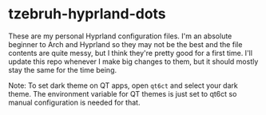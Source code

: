 # tzebruh-hyprland-dots

These are my personal Hyprland configuration files. I'm an absolute beginner to Arch and Hyprland so they may not be the best and the file contents are quite messy, but I think they're pretty good for a first time. I'll update this repo whenever I make big changes to them, but it should mostly stay the same for the time being.

Note: To set dark theme on QT apps, open `qt6ct` and select your dark theme. The environment variable for QT themes is just set to qt6ct so manual configuration is needed for that.
